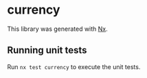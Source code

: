 # currency

This library was generated with [Nx](https://nx.dev).

## Running unit tests

Run `nx test currency` to execute the unit tests.
